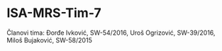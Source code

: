 # ISA-MRS-Tim-7
Članovi tima: Đorđe Ivković, SW-54/2016, Uroš Ogrizović, SW-39/2016, Miloš Bujaković, SW-58/2015
